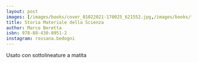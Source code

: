 ```yaml
---
layout: post
images: [/images/books/cover_01022021-170025_621552.jpg,/images/books/foto1_01022021-170029_368352.jpg,/images/books/foto2_01022021-170032_550641.jpg,]
title: Storia Materiale della Scienza
author: Marco Beretta
isbn: 978-88-430-8951-2
instagram: rossana.bedogni
---
```


Usato con sottolineature a matita
